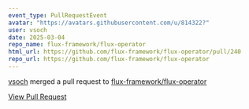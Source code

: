 ```yaml
---
event_type: PullRequestEvent
avatar: "https://avatars.githubusercontent.com/u/814322?"
user: vsoch
date: 2025-03-04
repo_name: flux-framework/flux-operator
html_url: https://github.com/flux-framework/flux-operator/pull/240
repo_url: https://github.com/flux-framework/flux-operator
---
```


<a href='https://github.com/vsoch' target='_blank'>vsoch</a> merged a pull request to <a href='https://github.com/flux-framework/flux-operator' target='_blank'>flux-framework/flux-operator</a>

<a href='https://github.com/flux-framework/flux-operator/pull/240' target='_blank'>View Pull Request</a>